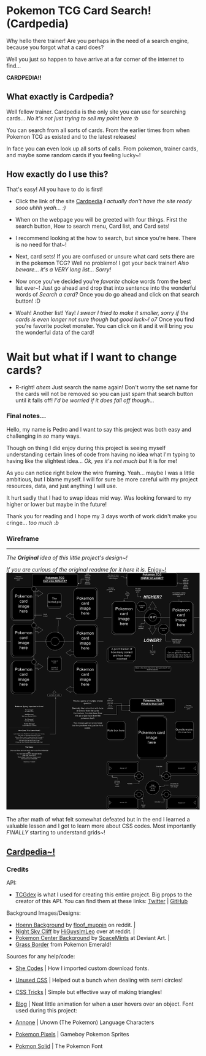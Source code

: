 # Pokemon TCG Card Search! (Cardpedia)

Why hello there trainer! Are you perhaps in the need of a search engine, because you forgot what a card does?

Well you just so happen to have arrive at a far corner of the internet to find...

**CARDPEDIA!!**

## What exactly is Cardpedia?

Well fellow trainer. Cardpedia is the only site you can use for searching cards...
*No it's not just trying to sell my point here :b*

You can search from all sorts of cards. From the earlier times from when Pokemon TCG as existed and to the latest releases!

In face you can even look up all sorts of calls. From pokemon, trainer cards, and maybe some random cards if you feeling lucky~!

## How exactly do I use this?

That's easy! All you have to do is first!

- Click the link of the site [Cardpedia](https://github.com/PedroCr05/Cardpedia-Pokemon-TCG/blob/main/Additional-Files/original-readme.md) *I actually don't have the site ready sooo uhhh yeah... :)*

- When on the webpage you will be greeted with four things. First the search button, How to search menu, Card list, and Card sets!

- I recommend looking at the how to search, but since you're here. There is no need for that~!

- Next, card sets! If you are confused or unsure what card sets there are in the pokemon TCG? Well no problemo! I got your back trainer! *Also beware... it's a VERY long list... Sorry!*

- Now once you've decided you're *favorite* choice words from the best list ever~! Just go ahead and drop that into sentence into the wonderful words of *Search a card?* Once you do go ahead and click on that search button! :D

- Woah! Another list! Yay! *I swear I tried to make it smaller, sorry if the cards is even longer not sure though but good luck~! o7* Once you find you're favorite pocket monster. You can click on it and it will bring you the wonderful data of the card!

# Wait but what if I want to change cards?

- R-right! *ahem* Just search the name again! Don't worry the set name for the cards will not be removed so you can just spam that search button until it falls off! *I'd be worried if it does fall off though...*

### Final notes...

Hello, my name is Pedro and I want to say this project was both easy and challenging in *so* many ways.

Though on thing I did enjoy during this project is seeing myself understanding certain lines of code from having no idea what I'm typing to having like the slightest idea... *Ok, yes it's not much but* It is for me!

As you can notice right below the wire framing. Yeah... maybe I was a little ambitious, but I blame myself.
I will for sure be more careful with my project resources, data, and just anything I will use.

It hurt sadly that I had to swap ideas mid way. Was looking forward to my higher or lower but maybe in the future!

Thank you for reading and I hope my 3 days worth of work didn't make you cringe... *too much :b*
### Wireframe

---

*The **Original** idea of this little project's design~!*

*If you are curious of the original readme for it here it is.* [Enjoy~!](/Additional-Files/original-readme.md)
![description of image](/Assets/Wire-Frame/Project-Wireframe.png)

The after math of what felt somewhat defeated but in the end I learned a valuable lesson and I got to learn more about CSS codes. Most importantly *FINALLY* starting to understand grids~! 

[Cardpedia~!](/Additional-Files/Cardpedia-Page.png)
---

### Credits

API:
- [TCGdex](https://github.com/tcgdex/javascript-sdk) is what I used for creating this entire project. Big props to the creator of this API. You can find them at these links: [Twitter](https://twitter.com/Aviortheking) | [GitHub](https://github.com/Aviortheking)

Background Images/Designs:

- [Hoenn Background](https://www.reddit.com/r/pokemon/comments/11xa0zx/pokemon_gen_3_rubysapphireemerald_opening/#lightbox) by [floof_muppin](https://www.reddit.com/user/floof_muppin/) on reddit. |
- [Night Sky Cliff](https://www.reddit.com/r/MysteryDungeon/comments/113xu9e/tutorial_making_your_own_mobile_mystery_dungeon/) by [HiGuysImLeo](https://www.reddit.com/user/HiGuysImLeo/) over at reddit. |
- [Pokemon Center Background](https://www.deviantart.com/spacemints/art/pokemon-center-free-bg-615787534) by [SpaceMints](https://www.deviantart.com/spacemints) at Deviant Art. |
- [Grass Border](https://www.spriters-resource.com/game_boy_advance/pokemonemerald/sheet/134267/) from Pokemon Emerald!

Sources for any help/code:

- [She Codes](https://www.shecodes.io/athena/9852-how-to-add-a-custom-font-to-your-css-code) | How I imported custom download fonts.
- [Unused CSS](https://unused-css.com/blog/css-half-circle/) | Helped out a bunch when dealing with semi circles!
- [CSS Tricks](https://css-tricks.com/books/greatest-css-tricks/how-to-make-a-triangle/) | Simple but effective way of making triangles!
- [Blog](https://blog.hubspot.com/website/css-hover-animation) | Neat little animation for when a user hovers over an object.
Font used during this project:

- [Annone](https://www.fontspace.com/annone-font-f4876) | Unown (The Pokemon) Language Characters
- [Pokemon Pixels](https://www.fontspace.com/pokemon-pixels-font-f13534) | Gameboy Pokemon Sprites
- [Pokmon Solid](https://www.fontspace.com/pokemon-solid-font-f13844) | The Pokemon Font
